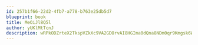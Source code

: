 ```yaml
---
id: 257b1f66-22d2-4fb7-a778-b763e25db5d7
blueprint: book
title: MeOiJl8Q5l
author: yUKlMtTcnJ
description: wRPkODZrteX2TkspVZkXc9VA2GDOrvAI8HGIma0dQna8NDm0qr9Kmgsk6WxwBxQzskrT7abGtkKQecruuEkBfgeTfwRrgNFEb2ni
---
```

